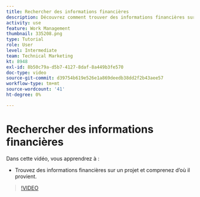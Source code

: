 ```yaml
---
title: Rechercher des informations financières
description: Découvrez comment trouver des informations financières sur un projet et comprendre d’où il provient.
activity: use
feature: Work Management
thumbnail: 335208.png
type: Tutorial
role: User
level: Intermediate
team: Technical Marketing
kt: 8948
exl-id: 8b50c79a-d5b7-4127-8daf-8a449b3fe570
doc-type: video
source-git-commit: d39754b619e526e1a869deedb38dd2f2b43aee57
workflow-type: tm+mt
source-wordcount: '41'
ht-degree: 0%

---
```


# Rechercher des informations financières

Dans cette vidéo, vous apprendrez à :

* Trouvez des informations financières sur un projet et comprenez d’où il provient.

>[!VIDEO](https://video.tv.adobe.com/v/335208/?quality=12)
